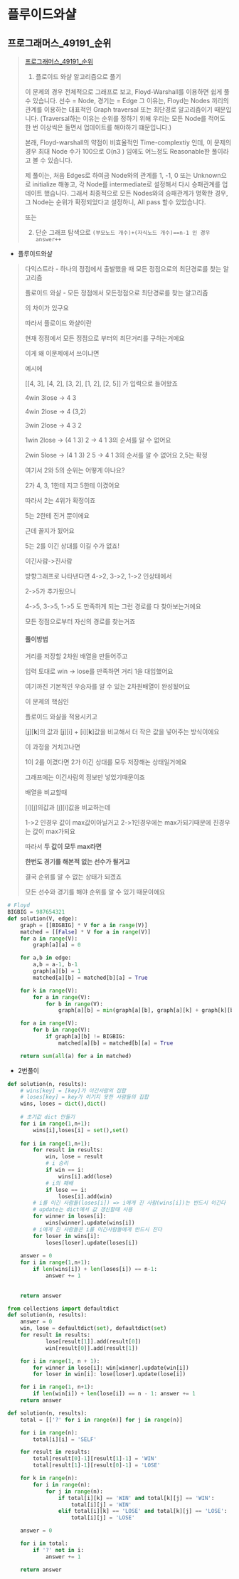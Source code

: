# 플루이드와샬

## 프로그래머스_49191_순위

> [프로그래머스_49191_순위](https://programmers.co.kr/learn/courses/30/lessons/49191)
>
> 1. 플로이드 와샬 알고리즘으로 풀기
>
> 이 문제의 경우 전체적으로 그래프로 보고, Floyd-Warshall를 이용하면 쉽게 풀수 있습니다. 선수 = Node, 경기는 = Edge
> 그 이유는, Floyd는 Nodes 끼리의 관계를 이용하는 대표적인 Graph traversal 또는 최단경로 알고리즘이기 때문입니다.
> (Traversal하는 이유는 순위를 정하기 위해 우리는 모든 Node를 적어도 한 번 이상씩은 돌면서 업데이트를 해야하기 떄문입니다.)
>
> 본래, Floyd-warshall의 약점이 비효율적인 Time-complextiy 인데, 이 문제의 경우 최대 Node 수가 100으로 O(n3 ) 임에도 어느정도 Reasonable한 풀이라고 볼 수 있습니다.
>
> 제 풀이는, 처음 Edges로 하여금 Node와의 관계를 1, -1, 0 또는 Unknown으로 initialize 해놓고, 각 Node를 intermediate로 설정해서 다시 승패관계를 업데이트 했습니다. 그래서 최종적으로 모든 Nodes와의 승패관계가 명확한 경우, 그 Node는 순위가 확정되었다고 설정하니, All pass 할수 있었습니다.
>
> 또는 
>
> 2. 단순 그래프 탐색으로 `(부모노드 개수)+(자식노드 개수)==n-1 인 경우 answer++ `

- 플루이드와샬

> 다익스트라 - 하나의 정점에서 출발했을 때 모든 정점으로의 최단경로를 찾는 알고리즘
>
> 플로이드 와샬 - 모든 정점에서 모든정점으로 최단경로를 찾는 알고리즘
>
> 의 차이가 있구요
>
> 따라서 플로이드 와샬이란
>
> 현재 정점에서 모든 정점으로 부터의 최단거리를 구하는거에요
>
> 이게 왜 이문제에서 쓰이냐면
>
> 예시에
>
> [[4, 3], [4, 2], [3, 2], [1, 2], [2, 5]] 가 입력으로 들어왔죠
>
> 4win 3lose  ->  4 3
>
> 4win 2lose  ->  4 (3,2)
>
> 3win 2lose ->  4 3 2 
>
> 1win 2lose ->  (4 1 3) 2 -> 4 1 3의 순서를 알 수 없어요
>
> 2win 5lose ->  (4 1 3) 2 5 -> 4 1 3의 순서를 알 수 없어요 2,5는 확정
>
> 여기서 2와 5의 순위는 어떻게 아나요?
>
> 2가 4, 3, 1한테 지고 5한테 이겼어요
>
> 따라서 2는 4위가 확정이죠
>
> 5는 2한테 진거 뿐이에요
>
> 근데 꼴지가 됬어요
>
> 5는 2를 이긴 상대를 이길 수가 없죠!
>
> 이긴사람->진사람
>
> 방향그래프로 나타낸다면 4->2, 3->2, 1->2 인상태에서
>
> 2->5가 추가됬으니
>
> 4->5, 3->5, 1->5 도 만족하게 되는 그런 경로를 다 찾아보는거에요
>
> 모든 정점으로부터 자신의 경로를 찾는거죠
>
> #### 풀이방법
>
> 거리를 저장할 2차원 배열을 만들어주고
>
> 입력 토대로 win -> lose를 만족하면 거리 1을 대입했어요
>
> 여기까진 기본적인 우승자를 알 수 있는 2차원배열이 완성됬어요
>
> 이 문제의 핵심인
>
> 플로이드 와샬을 적용시키고
>
> [**j**][**k**]의 값과 [**j**][i] + [i][**k**]값을 비교해서 더 작은 값을 넣어주는 방식이에요
>
> 이 과정을 거치고나면
>
> 1이 2를 이겼다면 2가 이긴 상대를 모두 저장해논 상태일거에요
>
> 그래프에는 이긴사람의 정보만 넣었기때문이죠
>
> 배열을 비교할때
>
> [i][j]의값과 [j][i]값을 비교하는데
>
> 1->2 인경우 값이 max값이아닐거고 2->1인경우에는 max가되기때문에 진경우는 값이 max가되요
>
> 따라서 **두 값이 모두 max라면**
>
> **한번도 경기를 해본적 없는 선수가 될거고**
>
> 결국 순위를 알 수 없는 상태가 되겠죠
>
> 모든 선수와 경기를 해야 순위를 알 수 있기 때문이에요

```python
# Floyd
BIGBIG = 987654321
def solution(V, edge):
    graph = [[BIGBIG] * V for a in range(V)]
    matched = [[False] * V for a in range(V)]
    for a in range(V):
        graph[a][a] = 0

    for a,b in edge:
        a,b = a-1, b-1
        graph[a][b] = 1
        matched[a][b] = matched[b][a] = True

    for k in range(V):
        for a in range(V):
            for b in range(V):
                graph[a][b] = min(graph[a][b], graph[a][k] + graph[k][b])

    for a in range(V):
        for b in range(V):
            if graph[a][b] != BIGBIG:
                matched[a][b] = matched[b][a] = True

    return sum(all(a) for a in matched)
```



- 2번풀이

```python
def solution(n, results):
    # wins[key] = [key]가 이긴사람의 집합
    # loses[key] = key가 이기지 못한 사람들의 집합
    wins, loses = dict(),dict()
    
    # 초기값 dict 만들기
    for i in range(1,n+1):
        wins[i],loses[i] = set(),set()
    
    for i in range(1,n+1):
        for result in results:
            win, lose = result
            # i 승리
            if win == i:
                wins[i].add(lose)
            # i의 패배
            if lose == i:
                loses[i].add(win)
        # i를 이긴 사람들(loses[i]) => i에게 진 사람(wins[i])는 반드시 이긴다
        # update는 dict에서 값 갱신할때 사용
        for winner in loses[i]:
            wins[winner].update(wins[i])
        # i에게 진 사람들은 i를 이긴사람들에게 반드시 진다
        for loser in wins[i]:
            loses[loser].update(loses[i])
            
    answer = 0
    for i in range(1,n+1):
        if len(wins[i]) + len(loses[i]) == n-1:
            answer += 1
    
    
    return answer
```

```python
from collections import defaultdict
def solution(n, results):
    answer = 0
    win, lose = defaultdict(set), defaultdict(set)
    for result in results:
            lose[result[1]].add(result[0])
            win[result[0]].add(result[1])

    for i in range(1, n + 1):
        for winner in lose[i]: win[winner].update(win[i])
        for loser in win[i]: lose[loser].update(lose[i])

    for i in range(1, n+1):
        if len(win[i]) + len(lose[i]) == n - 1: answer += 1
    return answer
```

```python
def solution(n, results):
    total = [['?' for i in range(n)] for j in range(n)]

    for i in range(n):
        total[i][i] = 'SELF'

    for result in results:
        total[result[0]-1][result[1]-1] = 'WIN'
        total[result[1]-1][result[0]-1] = 'LOSE'

    for k in range(n):
        for i in range(n):
            for j in range(n):
                if total[i][k] == 'WIN' and total[k][j] == 'WIN':
                    total[i][j] = 'WIN'
                elif total[i][k] == 'LOSE' and total[k][j] == 'LOSE':
                    total[i][j] = 'LOSE'

    answer = 0

    for i in total:
        if '?' not in i:
            answer += 1

    return answer
```

